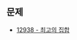 ## 문제
- [12938 - 최고의 집합](https://programmers.co.kr/learn/courses/30/lessons/12938?language=javascript)
